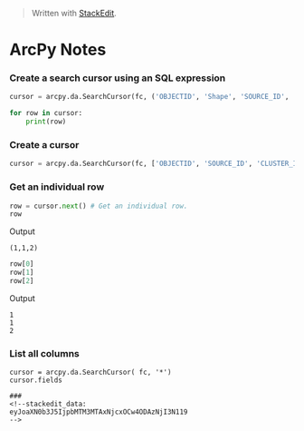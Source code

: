
> Written with [StackEdit](https://stackedit.io/).

# ArcPy Notes

### Create a search cursor using an SQL expression

```python
cursor = arcpy.da.SearchCursor(fc, ('OBJECTID', 'Shape', 'SOURCE_ID', 'CLUSTER_ID', 'PROB', 'OUTLIER', 'EXEMPLAR', 'STABILITY', 'COLOR_ID'), """"CLUSTER_ID" <> -1""")

for row in cursor:
    print(row)
```

### Create a cursor

```python
cursor = arcpy.da.SearchCursor(fc, ['OBJECTID', 'SOURCE_ID', 'CLUSTER_ID'])
```

### Get an individual row

```python
row = cursor.next() # Get an individual row.
row
```
Output
```
(1,1,2)
```
```python
row[0]
row[1]
row[2]
```
Output
```
1
1
2
```

### List all columns

```
cursor = arcpy.da.SearchCursor( fc, '*')
cursor.fields

### 
<!--stackedit_data:
eyJoaXN0b3J5IjpbMTM3MTAxNjcxOCw4ODAzNjI3N119
-->